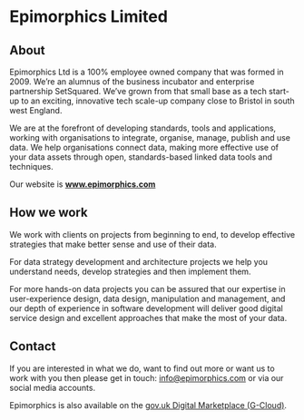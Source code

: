# Epimorphics Limited

## About

Epimorphics Ltd is a 100% employee owned company that was formed in 2009. We’re an alumnus of the business incubator and enterprise partnership SetSquared. We’ve grown from that small base as a tech start-up to an exciting, innovative tech scale-up company close to Bristol in south west England.   

We are at the forefront of developing standards, tools and applications, working with organisations to integrate, organise, manage, publish and use data.  We help organisations connect data, making more effective use of your data assets through open, standards-based linked data tools and techniques. 

Our website is **www.epimorphics.com**

## How we work
We work with clients on projects from beginning to end, to develop effective strategies that make better sense and use of their data. 

For data strategy development and architecture projects we help you understand needs, develop strategies and then implement them.

For more hands-on data projects you can be assured that our expertise in user-experience design, data design, manipulation and management, and our depth of experience in software development will deliver good digital service design and excellent approaches that make the most of your data. 

## Contact 
If you are interested in what we do, want to find out more or want us to work with you then please get in touch: [info@epimorphics.com](mailto:info@epimorphics.com) or via our social media accounts.

Epimorphics is also available on the [gov.uk Digital Marketplace (G-Cloud)](https://www.digitalmarketplace.service.gov.uk/g-cloud/search?q=epimorphics).
